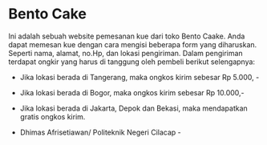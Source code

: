 # Bento Cake

Ini adalah sebuah website pemesanan kue dari toko Bento Caake. Anda dapat memesan kue dengan cara mengisi beberapa form yang diharuskan. Seperti nama, alamat, no.Hp, dan lokasi pengiriman.
Dalam pengiriman terdapat ongkir yang harus di tanggung oleh pembeli berikut selengapnya:

- Jika lokasi berada di Tangerang, maka ongkos kirim sebesar Rp 5.000, -
- Jika lokasi berada di Bogor, maka ongkos kirim sebesar Rp 10.000,-
- Jika lokasi berada di Jakarta, Depok dan Bekasi, maka mendapatkan gratis ongkos kirim.

- Dhimas Afrisetiawan/ Politeknik Negeri Cilacap -
